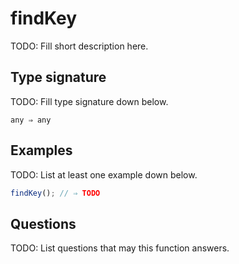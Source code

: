 # findKey

TODO: Fill short description here.

## Type signature

TODO: Fill type signature down below.

```
any ⇒ any
```

## Examples

TODO: List at least one example down below.

```javascript
findKey(); // ⇒ TODO
```

## Questions

TODO: List questions that may this function answers.
